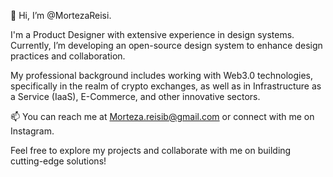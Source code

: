 👋 Hi, I’m @MortezaReisi.

I'm a Product Designer with extensive experience in design systems. Currently, I’m developing an open-source design system to enhance design practices and collaboration.

My professional background includes working with Web3.0 technologies, specifically in the realm of crypto exchanges, as well as in Infrastructure as a Service (IaaS), E-Commerce, and other innovative sectors.

📫 You can reach me at Morteza.reisib@gmail.com or connect with me on Instagram.

Feel free to explore my projects and collaborate with me on building cutting-edge solutions!
